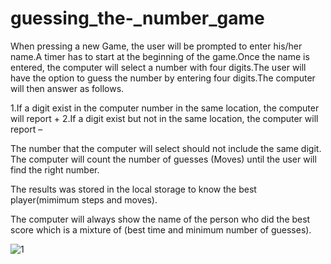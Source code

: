 # guessing_the-_number_game

When pressing a new Game, the user will be prompted to enter his/her name.A timer has to start at the beginning of the game.Once the name is entered, the computer will select a number with four digits.The user will have the option to guess the number by entering four digits.The computer will then answer as follows.

1.If a digit exist in the computer number in the same location, the computer will report +
2.If a digit exist but not in the same location, the computer will report –

The number that the computer will select should not include the same digit. The computer will count the number of guesses (Moves) until the user will find the right number.

The results was stored in the local storage to know the best player(mimimum steps and moves).

The computer will always show the name of the person who did the best score which is a mixture of (best time and minimum number of guesses).

![1](https://github.com/user-attachments/assets/6ddfd64e-d73a-49cf-8295-502b91922c8f)


